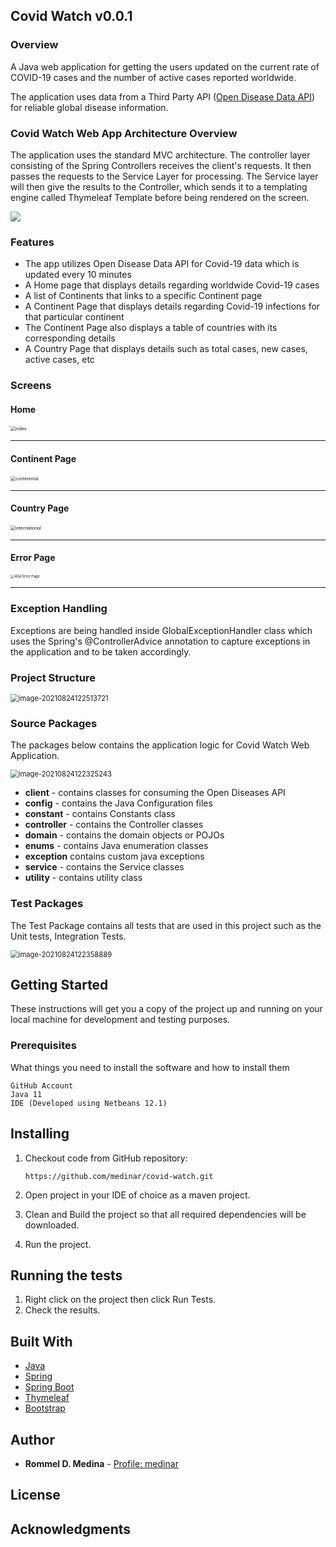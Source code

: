 ## Covid Watch v0.0.1
### Overview

A Java web application for getting the users updated on the current rate of COVID-19 cases and the number of active cases reported worldwide.  

The application uses data from a  Third Party API ([Open Disease Data API](https://disease.sh/)) for reliable global disease information.

### Covid Watch Web App Architecture Overview

The application uses the standard MVC architecture. The controller layer consisting of the Spring Controllers receives the client's requests. It then passes the requests to the Service Layer for processing. The Service layer will then give the results to the Controller, which sends it to a templating engine called Thymeleaf Template before being rendered on the screen. 

![](./README/Covid-Watch-MVC-Project-Structure.png)

### Features

- The app utilizes Open Disease Data API for Covid-19 data which is updated every 10 minutes
- A Home page that displays details regarding worldwide Covid-19 cases
- A list of Continents that links to a specific Continent page
- A Continent Page that displays details regarding Covid-19 infections for that particular continent
- The Continent Page also displays a table of countries with its corresponding details
- A Country Page that displays details such as total cases, new cases, active cases, etc

### Screens

#### Home

<img src="./README/index.png" alt="index" style="zoom:50%;" />

------

#### Continent Page

<img src="./README/continental.png" alt="continental" style="zoom:50%;" />



------

#### Country Page

<img src="./README/international.png" alt="international" style="zoom:50%;" />



------

#### Error Page

<img src="./README/404.png" alt="404 Error Page" style="zoom:40%;" />

------

### Exception Handling

Exceptions are being handled inside GlobalExceptionHandler class which uses the Spring's @ControllerAdvice annotation to capture exceptions in the application and to be taken accordingly.

### Project Structure

<img src="./README/image-20210824122513721.png" alt="image-20210824122513721" style="zoom: 80%;" />

### Source Packages

The packages below contains the application logic for Covid Watch Web Application.

<img src="./README/image-20210824122325243.png" alt="image-20210824122325243" style="zoom:80%;" />

- **client** - contains classes for consuming the Open Diseases API
- **config** - contains the Java Configuration files
- **constant** - contains Constants class
- **controller** - contains the Controller classes
- **domain** - contains the domain objects or POJOs
- **enums** - contains Java enumeration classes
- **exception** contains custom java exceptions
- **service** - contains the Service classes
- **utility** - contains utility class

### Test Packages

The Test Package contains all tests that are used in this project such as the Unit tests, Integration Tests.

<img src="./README/image-20210824122358889.png" alt="image-20210824122358889" style="zoom:80%;" />



## Getting Started

These instructions will get you a copy of the project up and running on your local machine for development and testing purposes. 

### Prerequisites

What things you need to install the software and how to install them

```
GitHub Account
Java 11
IDE (Developed using Netbeans 12.1)
```

## Installing

1. Checkout code from GitHub repository:

   ```
   https://github.com/medinar/covid-watch.git
   ```

2. Open project in your IDE of choice as a maven project.

3. Clean and Build the project so that all required dependencies will be downloaded.

4. Run the project.

## Running the tests

1. Right click on the project then click Run Tests.
2. Check the results.

## Built With

- [Java](https://www.java.com/en/)
- [Spring](https://spring.io/)
- [Spring Boot](https://spring.io/projects/spring-boot)
- [Thymeleaf](https://www.thymeleaf.org)
- [Bootstrap](https://getbootstrap.com/)

## Author

- **Rommel D. Medina** - [Profile: medinar](https://github.com/medinar)

## License

## Acknowledgments
